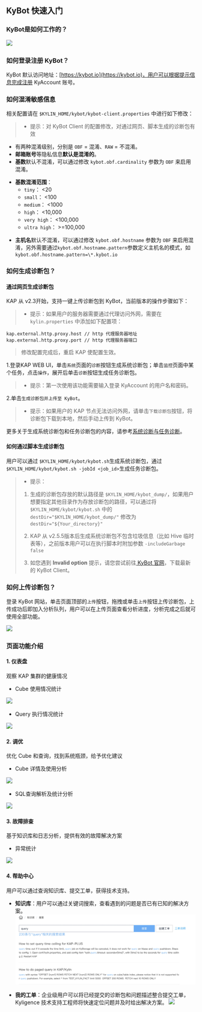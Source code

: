 ## KyBot 快速入门
### KyBot是如何工作的？
![](images/Picture1.png)


### 如何登录注册 KyBot？
KyBot 默认访问地址：[https://kybot.io](https://kybot.io)，用户可以根据提示信息完成注册 KyAccount 账号。

### 如何混淆敏感信息
相关配置请在 `$KYLIN_HOME/kybot/kybot-client.properties` 中进行如下修改：

> * 提示：对 KyBot Client 的配置修改，对通过网页、脚本生成的诊断包有效

- 有两种混淆级别，分别是 `OBF` = 混淆、`RAW` = 不混淆。
- **邮箱账号**等隐私信息**默认是混淆的**。
- **基数**默认不混淆，可以通过修改 `kybot.obf.cardinality` 参数为 `OBF` 来启用混淆。
 + **基数混淆范围**：
 	+ `tiny`： <20 
 	+ `small`： <100 
 	+ `medium`： <1000 
 	+ `high`： <10,000 
 	+ `very high`： <100,000 
 	+ `ultra high`： >=100,000

- **主机名**默认不混淆，可以通过修改 `kybot.obf.hostname` 参数为 `OBF` 来启用混淆，另外需要通过`kybot.obf.hostname.pattern`参数定义主机名的模式，如 `kybot.obf.hostname.pattern=\*.kybot.io` 


### 如何生成诊断包？
#### 通过网页生成诊断包
KAP 从 v2.3开始，支持一键上传诊断包到 KyBot，当前版本的操作步骤如下：
> * 提示：如果用户的服务器需要通过代理访问外网，需要在 `kylin.properties` 中添加如下配置项：
>
```
kap.external.http.proxy.host // http 代理服务器地址
kap.external.http.proxy.port // http 代理服务器端口
```
> 修改配置完成后，重启 KAP 使配置生效。

1.登录KAP WEB UI，单击`系统`页面的`诊断`按钮生成系统诊断包；单击`监控`页面中某个任务，点击`操作`，展开后单击`诊断`按钮生成任务诊断包。

> * 提示：第一次使用该功能需要输入登录 KyAccount 的用户名和密码。

2.单击`生成诊断包并上传至 KyBot`。

> * 提示：如果用户的 KAP 节点无法访问外网，请单击`下载诊断包`按钮，将诊断包下载到本地，然后手动上传到 KyBot。

更多关于生成系统诊断包和任务诊断包的内容，请参考[系统诊断与任务诊断](../troubleshooting/diag.cn.md)。

#### 如何通过脚本生成诊断包
用户可以通过 `$KYLIN_HOME/kybot/kybot.sh`生成系统诊断包，通过 `$KYLIN_HOME/kybot/kybot.sh -jobId <job_id>`生成任务诊断包。

> * 提示：
> 
> 1. 生成的诊断包存放的默认路径是 `$KYLIN_HOME/kybot_dump/`，如果用户想要指定其他目录作为存放诊断包的路径，可以通过将 `$KYLIN_HOME/kybot/kybot.sh` 中的 `destDir="$KYLIN_HOME/kybot_dump/"` 修改为 `destDir="${Your_directory}"`
>
> 2. KAP 从 v2.5.5版本后生成系统诊断包不包含垃圾信息（比如 Hive 临时表等），之前版本用户可以在执行脚本时附加参数 `-includeGarbage false`
>
> 3. 如您遇到 **Invalid option** 提示，请您尝试前往[ KyBot 官网](https://kybot.io)，下载最新的 KyBot Client。



### 如何上传诊断包？
登录 KyBot 网站，单击页面顶部的`上传`按钮，拖拽或单击`上传`按钮上传诊断包，上传成功后即加入分析队列，用户可以在上传页面查看分析进度，分析完成之后就可使用全部功能。

![](images/Picture4.png)



### 页面功能介绍
#### 1. 仪表盘
观察 KAP 集群的健康情况

- Cube 使用情况统计

![](images/Picture5.png)

-  Query 执行情况统计

![](images/Picture6.png)

#### 2. 调优
优化 Cube 和查询，找到系统瓶颈，给予优化建议

- Cube 详情及使用分析

![](images/Picture7.png)

- SQL查询解析及统计分析

![](images/Picture8.png)

#### 3. 故障排查
基于知识库和日志分析，提供有效的故障解决方案

- 异常统计

![](images/Picture9.png)


#### 4. 帮助中心
用户可以通过查询知识库、提交工单，获得技术支持。

- **知识库**：用户可以通过关键词搜索，查看遇到的问题是否已有已知的解决方案。
![](images/KB.png)


- **我的工单**：企业级用户可以将已经提交的诊断包和问题描述整合提交工单，Kyligence 技术支持工程师将快速定位问题并及时给出解决方案。 ![](images/Picture11.png)
